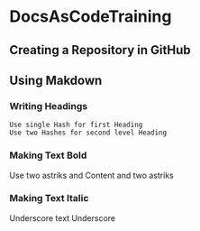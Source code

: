 # DocsAsCodeTraining
## Creating a Repository in GitHub
## Using Makdown
### Writing Headings
    Use single Hash for first Heading
    Use two Hashes for second level Heading
### Making Text Bold
 Use two astriks and Content and two astriks
### Making Text Italic
 Underscore text Underscore
